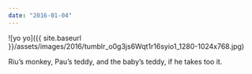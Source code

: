 ```yaml
---
date: "2016-01-04"
---
```


![yo yo]({{ site.baseurl }}/assets/images/2016/tumblr_o0g3js6Wqt1r16syio1_1280-1024x768.jpg)

Riu’s monkey, Pau’s teddy, and the baby’s teddy, if he takes too it.

